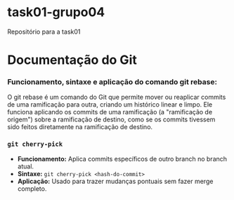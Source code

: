 # task01-grupo04
Repositório para a task01 

# Documentação do Git

### Funcionamento, sintaxe e aplicação do comando git rebase:
 O git rebase é um comando do Git que permite mover ou reaplicar commits de uma ramificação para outra, criando um histórico linear e limpo. Ele funciona aplicando os commits de uma ramificação (a "ramificação de origem") sobre a ramificação de destino, como se os commits tivessem sido feitos diretamente na ramificação de destino. 

 ### `git cherry-pick`

- **Funcionamento:** Aplica commits específicos de outro branch no branch atual.
- **Sintaxe:** `git cherry-pick <hash-do-commit>`
- **Aplicação:** Usado para trazer mudanças pontuais sem fazer merge completo.